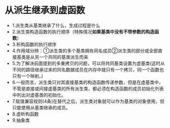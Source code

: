 # 从派生继承到虚函数
* 1.派生类从基类继承了什么，生成过程是什么
* 2.派生类构造函数的执行顺序（特殊情况**如果基类中没有不带参数的构造函数**）
* 3.析构函数的执行顺序
* 4.作用域分辨：①派生类的多个基类拥有同名成员②派生类的部分或全部直接基类是从另一个共同的基类派生而来
* 5.为了解决前面提到的多重拷贝的问题，可以将共同基类设置为虚基类(这时从不同的路径继承过来的同名数据成员在内存中就只有一个拷贝，同一个函数也只有一个映射。)
* 6.一般而言，派生类只对其直接基类的构造函数传递参数，但是在虚基类中，不管是直接或间接虚基类的所有派生类，都必须在构造函数的成员初始化列表中列出对虚基类的初始化。
* 7.赋值兼容规则(4条)在替代之后，派生类对象就可以作为基类的对象使用，但只能使用从基类继承的成员。
* 8.虚析构函数
* 9.抽象类
